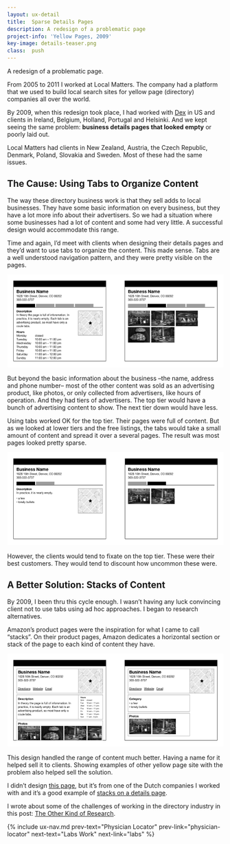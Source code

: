 ```yaml
---
layout: ux-detail
title:  Sparse Details Pages
description: A redesign of a problematic page
project-info: 'Yellow Pages, 2009'
key-image: details-teaser.png
class:  push
---
```


A redesign of a problematic page.

From 2005 to 2011 I worked at Local Matters. The company had a platform that we used to build local search sites for yellow page (directory) companies all over the world. 

By 2009, when this redesign took place, I had worked with [Dex][dex] in US and clients in Ireland, Belgium, Holland, Portugal and Helsinki. And we kept seeing the same problem: **business details pages that looked empty** or poorly laid out.

Local Matters had clients in New Zealand, Austria, the Czech Republic, Denmark, Poland, Slovakia and Sweden.  Most of these had the same issues.

## The Cause: Using Tabs to Organize Content

The way these directory business work is that they sell adds to local businesses. They have some basic information on every business, but they have a lot more info about their advertisers. So we had a situation where some businesses had a lot of content and some had very little. A successful design would accommodate this range.

Time and again, I’d meet with clients when designing their details pages and they’d want to use tabs to organize the content. This made sense. Tabs are a well understood navigation pattern, and they were pretty visible on the pages. 

<div class="ux-img">
	<img src="/img/ux/details-tabs-full.png" class="">
</div>

But beyond the basic information about the business –the name, address and phone number– most of the other content was sold as an advertising product, like photos, or only collected from advertisers, like hours of operation.  And they had tiers of advertisers. The top tier would have a bunch of advertising content to show. The next tier down would have less.

Using tabs worked OK for the top tier. Their pages were full of content. But as we looked at lower tiers and the free listings, the tabs would take a small amount of content and spread it over a several pages. The result was most pages looked pretty sparse. 

<div class="ux-img">
	<img src="/img/ux/details-tabs.png" class="">
</div>


However, the clients would tend to fixate on the top tier. These were their best customers. They would tend to discount how uncommon these were.

## A Better Solution: Stacks of Content

By 2009,  I been thru this cycle enough. I wasn’t having any luck convincing client not to use tabs using ad hoc approaches. I began to research alternatives.

Amazon’s product pages were the inspiration for what I came to call “stacks”.  On their product pages, Amazon dedicates a horizontal section or stack of the page to each kind of content they have.

<div class="ux-img">
	<img src="/img/ux/details-stacks.png" class="">
</div>


This design handled the range of content much better. Having a name for it helped sell it to clients. Showing examples of other yellow page site with the problem also helped sell the solution.

I didn’t design [this page][dtg], but it’s from one of the Dutch companies I worked with and it’s a good example of [stacks on a details page][dtg].

I wrote about some of the challenges of working in the directory industry in this post: [The Other Kind of Research](/posts/the-other-kind-of-research).

[dtg]: https://www.detelefoongids.nl/rancho-leidseplein/20249412/5-1/
[dex]: https://www.dexpages.com/


{% include ux-nav.md 
	prev-text="Physician Locator"
	prev-link="physician-locator"
	next-text="Labs Work"
	next-link="labs"
 %}